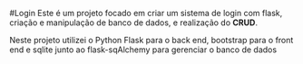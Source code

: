 #Login
Este é um projeto focado em criar um sistema de login com flask, criação e manipulação de banco de dados, e realização do **CRUD**.

Neste projeto utilizei o Python Flask para o back end, bootstrap para o front end e sqlite junto ao flask-sqAlchemy para gerenciar o banco de dados
